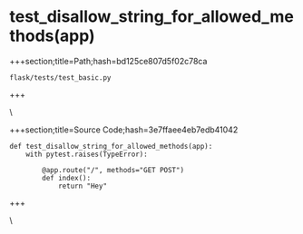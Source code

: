 



# test_disallow_string_for_allowed_methods(app)
  
+++section;title=Path;hash=bd125ce807d5f02c78ca

`flask/tests/test_basic.py`
  
+++

\
  
+++section;title=Source Code;hash=3e7ffaee4eb7edb41042
```
def test_disallow_string_for_allowed_methods(app):
    with pytest.raises(TypeError):

        @app.route("/", methods="GET POST")
        def index():
            return "Hey"
```  
+++

\
